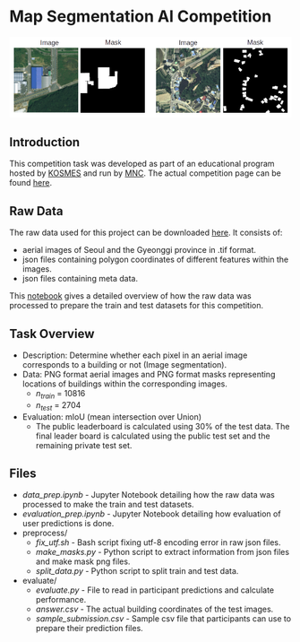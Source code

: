 # Map Segmentation AI Competition
![alt text](https://github.com/parksu111/map-segmentation/blob/main/img/mask_ex.png)

## Introduction
This competition task was developed as part of an educational program hosted by [KOSMES](https://www.kosmes.or.kr/sbc/SH/MAP/SHMAP002M0.do) and run by [MNC](https://mnc.ai/). The actual competition page can be found [here](https://aiconnect.kr/competition/detail/220).

## Raw Data
The raw data used for this project can be downloaded [here](https://www.aihub.or.kr/aihubdata/data/view.do?currMenu=115&topMenu=100&aihubDataSe=realm&dataSetSn=143). It consists of:
* aerial images of Seoul and the Gyeonggi province in .tif format.
* json files containing polygon coordinates of different features within the images.
* json files containing meta data.

This [notebook](https://github.com/parksu111/map-segmentation/blob/main/data_prep.ipynb) gives a detailed overview of how the raw data was processed to prepare the train and test datasets for this competition.

## Task Overview
* Description: Determine whether each pixel in an aerial image corresponds to a building or not (Image segmentation).
* Data: PNG format aerial images and PNG format masks representing locations of buildings within the corresponding images.
  * $n_{train}$ = 10816
  * $n_{test}$ = 2704
* Evaluation: mIoU (mean intersection over Union)
  * The public leaderboard is calculated using 30% of the  test data. The final leader board is calculated using the public test set and the remaining private test set.
  
## Files
* *data_prep.ipynb* - Jupyter Notebook detailing how the raw data was processed to make the train and test datasets.
* *evaluation_prep.ipynb* - Jupyter Notebook detailing how evaluation of user predictions is done.
* preprocess/
  * *fix_utf.sh* - Bash script fixing utf-8 encoding error in raw json files.
  * *make_masks.py* - Python script to extract information from json files and make mask png files.
  * *split_data.py* - Python script to split train and test data.
* evaluate/
  * *evaluate.py* - File to read in participant predictions and calculate performance.
  * *answer.csv* - The actual building coordinates of the test images.
  * *sample_submission.csv* - Sample csv file that participants can use to prepare their prediction files.

